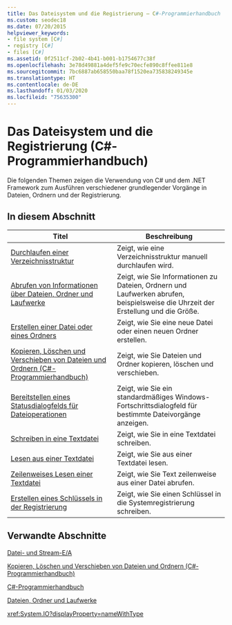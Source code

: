 ```yaml
---
title: Das Dateisystem und die Registrierung – C#-Programmierhandbuch
ms.custom: seodec18
ms.date: 07/20/2015
helpviewer_keywords:
- file system [C#]
- registry [C#]
- files [C#]
ms.assetid: 0f2511cf-2b02-4b41-b001-b1754677c38f
ms.openlocfilehash: 3e78d49881a4def5fe9c70ecfe890c8ffee811e8
ms.sourcegitcommit: 7bc6887ab658550baa78f1520ea735838249345e
ms.translationtype: HT
ms.contentlocale: de-DE
ms.lasthandoff: 01/03/2020
ms.locfileid: "75635300"
---
```

# <a name="file-system-and-the-registry-c-programming-guide"></a>Das Dateisystem und die Registrierung (C#-Programmierhandbuch)
Die folgenden Themen zeigen die Verwendung von C# und dem .NET Framework zum Ausführen verschiedener grundlegender Vorgänge in Dateien, Ordnern und der Registrierung.  
  
## <a name="in-this-section"></a>In diesem Abschnitt  
  
|**Titel**|**Beschreibung**|  
|---------------|---------------------|  
|[Durchlaufen einer Verzeichnisstruktur](./how-to-iterate-through-a-directory-tree.md)|Zeigt, wie eine Verzeichnisstruktur manuell durchlaufen wird.|  
|[Abrufen von Informationen über Dateien, Ordner und Laufwerke](./how-to-get-information-about-files-folders-and-drives.md)|Zeigt, wie Sie Informationen zu Dateien, Ordnern und Laufwerken abrufen, beispielsweise die Uhrzeit der Erstellung und die Größe.|  
|[Erstellen einer Datei oder eines Ordners](./how-to-create-a-file-or-folder.md)|Zeigt, wie Sie eine neue Datei oder einen neuen Ordner erstellen.|  
|[Kopieren, Löschen und Verschieben von Dateien und Ordnern (C#-Programmierhandbuch)](./how-to-copy-delete-and-move-files-and-folders.md)|Zeigt, wie Sie Dateien und Ordner kopieren, löschen und verschieben.|  
|[Bereitstellen eines Statusdialogfelds für Dateioperationen](./how-to-provide-a-progress-dialog-box-for-file-operations.md)|Zeigt, wie Sie ein standardmäßiges Windows-Fortschrittsdialogfeld für bestimmte Dateivorgänge anzeigen.|  
|[Schreiben in eine Textdatei](./how-to-write-to-a-text-file.md)|Zeigt, wie Sie in eine Textdatei schreiben.|  
|[Lesen aus einer Textdatei](./how-to-read-from-a-text-file.md)|Zeigt, wie Sie aus einer Textdatei lesen.|  
|[Zeilenweises Lesen einer Textdatei](./how-to-read-a-text-file-one-line-at-a-time.md)|Zeigt, wie Sie Text zeilenweise aus einer Datei abrufen.|  
|[Erstellen eines Schlüssels in der Registrierung](./how-to-create-a-key-in-the-registry.md)|Zeigt, wie Sie einen Schlüssel in die Systemregistrierung schreiben.|  
  
## <a name="related-sections"></a>Verwandte Abschnitte  
 [Datei- und Stream-E/A](../../../standard/io/index.md)  
  
 [Kopieren, Löschen und Verschieben von Dateien und Ordnern (C#-Programmierhandbuch)](./how-to-copy-delete-and-move-files-and-folders.md)
  
 [C#-Programmierhandbuch](../index.md)  
  
 [Dateien, Ordner und Laufwerke](./index.md)  
  
 <xref:System.IO?displayProperty=nameWithType>
